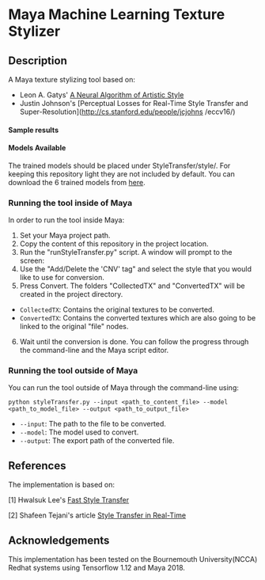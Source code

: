 # Maya Machine Learning Texture Stylizer

Description
---

A Maya texture stylizing tool based on:
* Leon A. Gatys' [A Neural Algorithm of Artistic Style](https://arxiv.org/abs/1508.06576)
* Justin Johnson's [Perceptual Losses for Real-Time Style Transfer and Super-Resolution](http://cs.stanford.edu/people/jcjohns    /eccv16/)

#### Sample results

#### Models Available
The trained models should be placed under StyleTransfer/style/. For keeping this repository light they are not included by default. You can download the 6 trained models from [here](https://mega.nz/#F!VEAm1CDD!ILTR1TA5zFJ_Cp9I5DRofg).

### Running the tool inside of Maya
In order to run the tool inside Maya:

1. Set your Maya project path.
2. Copy the content of this repository in the project location.
3. Run the "runStyleTransfer.py" script. A window will prompt to the screen:
4. Use the "Add/Delete the 'CNV' tag" and select the style that you would like to use for conversion.
5. Press Convert. The folders "CollectedTX" and "ConvertedTX" will be created in the project directory.
* `CollectedTX`: Contains the original textures to be converted.
* `ConvertedTX`: Contains the converted textures which are also going to be linked to the original "file" nodes.
6. Wait until the conversion is done. You can follow the progress through the command-line and the Maya script editor. 


### Running the tool outside of Maya  
You can run the tool outside of Maya through the command-line using:
```
python styleTransfer.py --input <path_to_content_file> --model <path_to_model_file> --output <path_to_output_file> 
```

* `--input`: The path to the file to be converted.
* `--model`: The model used to convert.
* `--output`: The export path of the converted file.  

## References

The implementation is based on:

[1] Hwalsuk Lee's [Fast Style Transfer](https://github.com/hwalsuklee/tensorflow-fast-style-transfer)

[2] Shafeen Tejani's article [Style Transfer in Real-Time](https://shafeentejani.github.io/2017-01-03/fast-style-transfer/)


## Acknowledgements
This implementation has been tested on the Bournemouth University(NCCA) Redhat systems using Tensorflow 1.12 and Maya 2018.
